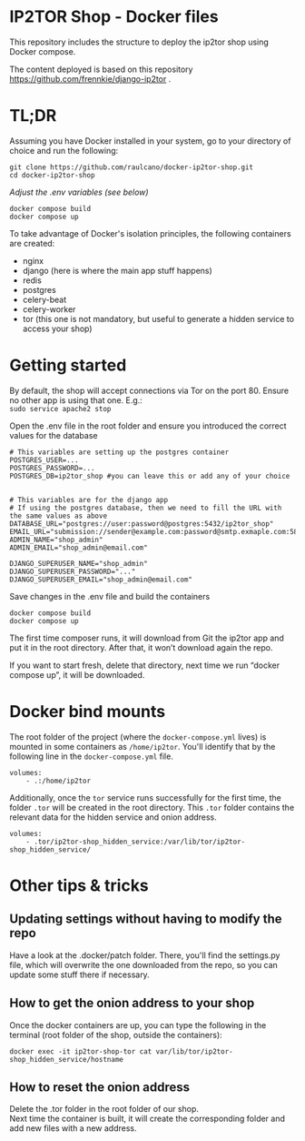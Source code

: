 # IP2TOR Shop - Docker files
This repository includes the structure to deploy the ip2tor shop using Docker compose.

The content deployed is based on this repository https://github.com/frennkie/django-ip2tor .  

# TL;DR

Assuming you have Docker installed in your system, go to your directory of choice and run the following:


```
git clone https://github.com/raulcano/docker-ip2tor-shop.git
cd docker-ip2tor-shop
```
_Adjust the .env variables (see below)_  

```
docker compose build
docker compose up
```

To take advantage of Docker's isolation principles, the following containers are created:
- nginx
- django (here is where the main app stuff happens)
- redis
- postgres
- celery-beat
- celery-worker
- tor (this one is not mandatory, but useful to generate a hidden service to access your shop)

# Getting started

By default, the shop will accept connections via Tor on the port 80.
Ensure no other app is using that one.
E.g.:  
```sudo service apache2 stop```

Open the .env file in the root folder and ensure you introduced the correct values for the database


```
# This variables are setting up the postgres container
POSTGRES_USER=...
POSTGRES_PASSWORD=...
POSTGRES_DB=ip2tor_shop #you can leave this or add any of your choice


# This variables are for the django app
# If using the postgres database, then we need to fill the URL with the same values as above
DATABASE_URL="postgres://user:password@postgres:5432/ip2tor_shop"
EMAIL_URL="submission://sender@example.com:password@smtp.exmaple.com:587/"
ADMIN_NAME="shop_admin"
ADMIN_EMAIL="shop_admin@email.com"

DJANGO_SUPERUSER_NAME="shop_admin"
DJANGO_SUPERUSER_PASSWORD="..."
DJANGO_SUPERUSER_EMAIL="shop_admin@email.com"
```

Save changes in the .env file and build the containers

```
docker compose build
docker compose up
```

The first time composer runs, it will download from Git the ip2tor app and put it in the root directory. After that, it won’t download again the repo.

If you want to start fresh, delete that directory, next time we run “docker compose up”, it will be downloaded.

# Docker bind mounts
The root folder of the project (where the ```docker-compose.yml``` lives) is mounted in some containers as ```/home/ip2tor```. You'll identify that by the following line in the ```docker-compose.yml``` file.
```
volumes:
    - .:/home/ip2tor
```

Additionally, once the ```tor``` service runs successfully for the first time, the folder ```.tor``` will be created in the root directory. This ```.tor``` folder contains the relevant data for the hidden service and onion address.
```
volumes:
    - .tor/ip2tor-shop_hidden_service:/var/lib/tor/ip2tor-shop_hidden_service/
```

# Other tips & tricks

## Updating settings without having to modify the repo
Have a look at the .docker/patch folder.
There, you'll find the settings.py file, which will overwrite the one downloaded from the repo, so you can update some stuff there if necessary.


## How to get the onion address to your shop
Once the docker containers are up, you can type the following in the terminal (root folder of the shop, outside the containers):
```
docker exec -it ip2tor-shop-tor cat var/lib/tor/ip2tor-shop_hidden_service/hostname
```

## How to reset the onion address
Delete the .tor folder in the root folder of our shop.  
Next time the container is built, it will create the corresponding folder and add new files with a new address.

